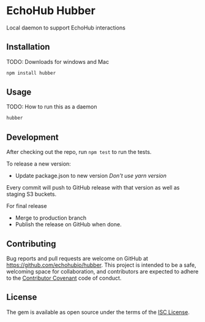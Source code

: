 # EchoHub Hubber

Local daemon to support EchoHub interactions

## Installation

TODO: Downloads for windows and Mac

``` bash
npm install hubber
```

## Usage

TODO: How to run this as a daemon

``` bash
hubber
```

## Development

After checking out the repo, run `npm test` to run the tests.

To release a new version:

* Update package.json to new version *Don't use yarn version*

Every commit will push to GitHub release with that version as well as staging S3
buckets.

For final release

* Merge to production branch
* Publish the release on GitHub when done.

## Contributing

Bug reports and pull requests are welcome on GitHub at https://github.com/echohubio/hubber. This project is intended to be a safe, welcoming space for collaboration, and contributors are expected to adhere to the [Contributor Covenant](contributor-covenant.org) code of conduct.

## License

The gem is available as open source under the terms of the [ISC License](http://opensource.org/licenses/ISC).
